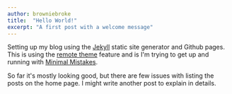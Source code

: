 ```yaml
---
author: browniebroke
title:  "Hello World!"
excerpt: "A first post with a welcome message"
---
```

Setting up my blog using the [Jekyll](https://jekyllrb.com) static site generator
and Github pages. This is using the [remote theme](https://github.com/blog/2464-use-any-theme-with-github-pages)
feature and is I'm trying to get up and running with [Minimal Mistakes](https://mmistakes.github.io/minimal-mistakes/).

So far it's mostly looking good, but there are few issues with listing the posts on the home page.
I might write another post to explain in details.
